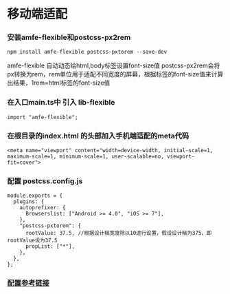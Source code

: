 # 移动端适配

### 安装amfe-flexible和postcss-px2rem
```
npm install amfe-flexible postcss-pxtorem --save-dev
```

amfe-flexible 自动动态给html,body标签设置font-size值
postcss-px2rem会将px转换为rem，rem单位用于适配不同宽度的屏幕，根据标签的font-size值来计算出结果，1rem=html标签的font-size值

### 在入口main.ts中 引入 lib-flexible

```
import "amfe-flexible";
```

### 在根目录的index.html 的头部加入手机端适配的meta代码

```
<meta name="viewport" content="width=device-width, initial-scale=1, maximum-scale=1, minimum-scale=1, user-scalable=no, viewport-fit=cover">
```


### 配置 postcss.config.js

```
module.exports = {
  plugins: {
    autoprefixer: {
      Browserslist: ["Android >= 4.0", "iOS >= 7"],
    },
    "postcss-pxtorem": {
      rootValue: 37.5, //根据设计稿宽度除以10进行设置，假设设计稿为375，即rootValue设为37.5
      propList: ["*"],
    },
  },
};

```

### [配置参考链接](http://vuepress.wmm66.com/%E5%89%8D%E7%AB%AF%E5%BC%80%E5%8F%91/other/%E7%A7%BB%E5%8A%A8%E7%AB%AF%E9%80%82%E9%85%8D%E6%96%B9%E6%A1%88.html#rem-%E9%80%82%E9%85%8D%E4%B9%8B-px2rem-loader)


